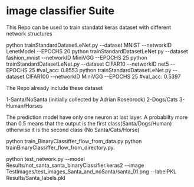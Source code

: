 # image classifier Suite

This Repo can be used to train standatd keras dataset with different network structures

python trainStandardDatasetLeNet.py --dataset MNIST  --networkID  LenetModel --EPOCHS 20
python trainStandardDatasetLeNet.py  --dataset fashion_mnist --networkID MiniVGG --EPOCHS 25
python trainStandardDatasetLeNet.py  --dataset CIFAR10 --networkID net5  --EPOCHS 25    #val_acc: 0.8553
python trainStandardDatasetLeNet.py  --dataset CIFAR100 --networkID MiniVGG  --EPOCHS 25  #val_acc: 0.5397


The Repo already include these dataset

1-Santa/NoSanta     (initially collected  by  Adrian Rosebrock) 
2-Dogs/Cats
3-Human/Horses


The prediction model have only one neuron at last layer. A probabilty more than 0.5 means that the output is the first class(Santa/Dogs/Human) otherwise it is the second class (No Santa/Cats/Horse)


python train_BinaryClassiffer_flow_from_data.py
python trainBinaryClassiffer_flow_from_directory.py.   


python test_network.py --model Results/not_santa_santa_binaryClassifier.keras2  --image TestImages/test_images_Santa_and_noSanta/santa_01.png --labelPKL Results/Santa_labels.pkl

